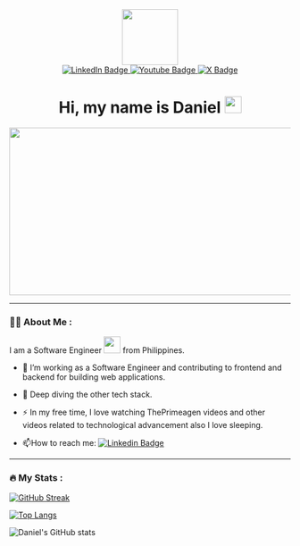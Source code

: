 
<div id="header" align="center">
  <img src="https://media.giphy.com/media/M9gbBd9nbDrOTu1Mqx/giphy.gif" width="100"/>
  <div id="badges">
  <a href="https://www.linkedin.com/in/daniel-rey-340468206">
    <img src="https://img.shields.io/badge/LinkedIn-blue?style=for-the-badge&logo=linkedin&logoColor=white" alt="LinkedIn Badge"/>
  </a>
  <a href="your-youtube-URL">
    <img src="https://img.shields.io/badge/YouTube-red?style=for-the-badge&logo=youtube&logoColor=white" alt="Youtube Badge"/>
  </a>
  <a href="https://x.com/rey__daniel__">
    <img src="https://img.shields.io/badge/X-black?style=for-the-badge&logo=twitter&logoColor=white" alt="X Badge"/>
  </a>
</div>
  <img src="https://komarev.com/ghpvc/?username=usernameNiD4niel&style=flat-square&color=blue" alt=""/>
  <h1>
  Hi, my name is Daniel
  <img src="https://media.giphy.com/media/hvRJCLFzcasrR4ia7z/giphy.gif" width="30px"/>
</h1>
  <div align="center">
  <img src="https://media4.giphy.com/media/v1.Y2lkPTc5MGI3NjExYTB0Zmo3aWJnZHZ5d2tzc21pMTd5eHhpc21vcWJnb2gyc3R4bXdmbiZlcD12MV9pbnRlcm5hbF9naWZfYnlfaWQmY3Q9Zw/Dh5q0sShxgp13DwrvG/giphy.gif" width="600" height="300"/>
</div>
</div>

---

### :woman_technologist: About Me :
I am a Software Engineer <img src="https://media.giphy.com/media/WUlplcMpOCEmTGBtBW/giphy.gif" width="30"> from Philippines. 

- :telescope: I’m working as a Software Engineer and contributing to frontend and backend for building web applications.

- :seedling: Deep diving the other tech stack.

- :zap: In my free time, I love watching ThePrimeagen videos and other videos related to technological advancement also I love sleeping.

- :mailbox:How to reach me: [![Linkedin Badge](https://img.shields.io/badge/-daniel-blue?style=flat&logo=Linkedin&logoColor=white)](https://www.linkedin.com/in/daniel-rey-340468206)

---

### :fire: My Stats :
[![GitHub Streak](http://github-readme-streak-stats.herokuapp.com?user=usernameNiD4niel&theme=dark&background=000000)](https://git.io/streak-stats)
<!--- [![GitHub Streak](https://github-readme-streak-stats.herokuapp.com?user=usernameNiD4niel&theme=gruvbox-duo&date_format=M%20j%5B%2C%20Y%5D)](https://git.io/streak-stats) --->

<!--- [![Top Langs](https://github-readme-stats.vercel.app/api/top-langs/?username=usernameNiD4niel)](https://github.com/anuraghazra/github-readme-stats) --->
[![Top Langs](https://github-readme-stats.vercel.app/api/top-langs/?username=usernameNiD4niel&layout=compact&theme=vision-friendly-dark)](https://github.com/anuraghazra/github-readme-stats)

![Daniel's GitHub stats](https://github-readme-stats.vercel.app/api?username=usernameNiD4niel&show=reviews,discussions_started,discussions_answered,prs_merged,prs_merged_percentage)

<!---
usernameNiD4niel/usernameNiD4niel is a ✨ special ✨ repository because its `README.md` (this file) appears on your GitHub profile.
You can click the Preview link to take a look at your changes.
--->
